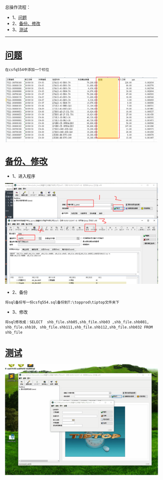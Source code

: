 总操作流程：
- 1、[问题](#tiptop-01)
- 2、[备份、修改](#tiptop-02)
- 3、[测试](#tiptop-03)

***

# <a name="tiptop-01" href="#" >问题</a>

```
在csfq554中添加一个栏位
```

![](image/8-1.png)

# <a name="tiptop-02" href="#" >备份、修改</a>

- 1、进入程序

![](image/8-2.png)

- 2、备份

`将sql备份写一份csfq554.sql备份到T:\topprod\tiptop文件夹下`

- 3、修改

`将sql修改成：SELECT  shb_file.shb05,shb_file.shb03 ,shb_file.shb081, shb_file.shb10, shb_file.shb111,shb_file.shb112,shb_file.shb032 FROM shb_file`

# <a name="tiptop-03" href="#" >测试</a>

![](image/8-3.gif)